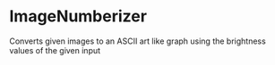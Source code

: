 # ImageNumberizer
Converts given images to an ASCII art like graph using the brightness values of the given input
